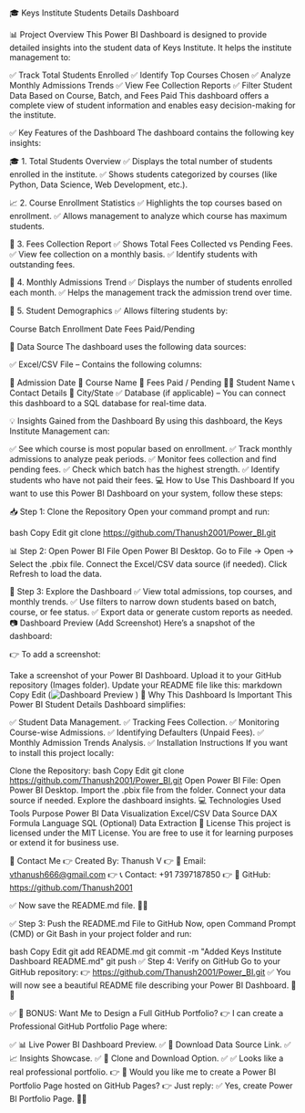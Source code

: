 🎓 Keys Institute Students Details Dashboard

📊 Project Overview
This Power BI Dashboard is designed to provide detailed insights into the student data of Keys Institute. It helps the institute management to:

✅ Track Total Students Enrolled
✅ Identify Top Courses Chosen
✅ Analyze Monthly Admissions Trends
✅ View Fee Collection Reports
✅ Filter Student Data Based on Course, Batch, and Fees Paid
This dashboard offers a complete view of student information and enables easy decision-making for the institute.

✅ Key Features of the Dashboard
The dashboard contains the following key insights:

🎓 1. Total Students Overview
✅ Displays the total number of students enrolled in the institute.
✅ Shows students categorized by courses (like Python, Data Science, Web Development, etc.).

📈 2. Course Enrollment Statistics
✅ Highlights the top courses based on enrollment.
✅ Allows management to analyze which course has maximum students.

💸 3. Fees Collection Report
✅ Shows Total Fees Collected vs Pending Fees.
✅ View fee collection on a monthly basis.
✅ Identify students with outstanding fees.

📅 4. Monthly Admissions Trend
✅ Displays the number of students enrolled each month.
✅ Helps the management track the admission trend over time.

🏫 5. Student Demographics
✅ Allows filtering students by:

Course
Batch
Enrollment Date
Fees Paid/Pending

💾 Data Source
The dashboard uses the following data sources:

✅ Excel/CSV File – Contains the following columns:

📅 Admission Date
📖 Course Name
💸 Fees Paid / Pending
👨‍🎓 Student Name
📞 Contact Details
📍 City/State
✅ Database (if applicable) – You can connect this dashboard to a SQL database for real-time data.

💡 Insights Gained from the Dashboard
By using this dashboard, the Keys Institute Management can:

✅ See which course is most popular based on enrollment.
✅ Track monthly admissions to analyze peak periods.
✅ Monitor fees collection and find pending fees.
✅ Check which batch has the highest strength.
✅ Identify students who have not paid their fees.
💻 How to Use This Dashboard
If you want to use this Power BI Dashboard on your system, follow these steps:

📥 Step 1: Clone the Repository
Open your command prompt and run:

bash
Copy
Edit
git clone https://github.com/Thanush2001/Power_BI.git

📊 Step 2: Open Power BI File
Open Power BI Desktop.
Go to File → Open → Select the .pbix file.
Connect the Excel/CSV data source (if needed).
Click Refresh to load the data.

💸 Step 3: Explore the Dashboard
✅ View total admissions, top courses, and monthly trends.
✅ Use filters to narrow down students based on batch, course, or fee status.
✅ Export data or generate custom reports as needed.
📷 Dashboard Preview (Add Screenshot)
Here’s a snapshot of the dashboard:

👉 To add a screenshot:

Take a screenshot of your Power BI Dashboard.
Upload it to your GitHub repository (Images folder).
Update your README file like this:
markdown
Copy
Edit
(![Dashboard Preview](Power%20BI/Power%20BI%20Output.png)
)
🎉 Why This Dashboard Is Important
This Power BI Student Details Dashboard simplifies:

✅ Student Data Management.
✅ Tracking Fees Collection.
✅ Monitoring Course-wise Admissions.
✅ Identifying Defaulters (Unpaid Fees).
✅ Monthly Admission Trends Analysis.
✅ Installation Instructions
If you want to install this project locally:

Clone the Repository:
bash
Copy
Edit
git clone https://github.com/Thanush2001/Power_BI.git
Open Power BI File:
Open Power BI Desktop.
Import the .pbix file from the folder.
Connect your data source if needed.
Explore the dashboard insights.
💻 Technologies Used
Tools	Purpose
Power BI	Data Visualization
Excel/CSV	Data Source
DAX	Formula Language
SQL (Optional)	Data Extraction
📄 License
This project is licensed under the MIT License.
You are free to use it for learning purposes or extend it for business use.

💯 Contact Me
👉 Created By: Thanush V
👉 💌 Email: vthanush666@gmail.com
👉 📞 Contact: +91 7397187850
👉 🔗 GitHub: https://github.com/Thanush2001

✅ Now save the README.md file. 🚀🎉

✅ Step 3: Push the README.md File to GitHub
Now, open Command Prompt (CMD) or Git Bash in your project folder and run:

bash
Copy
Edit
git add README.md
git commit -m "Added Keys Institute Dashboard README.md"
git push
✅ Step 4: Verify on GitHub
Go to your GitHub repository:
👉 https://github.com/Thanush2001/Power_BI.git
✅ You will now see a beautiful README file describing your Power BI Dashboard. 🚀🎉

✅ 🚀 BONUS: Want Me to Design a Full GitHub Portfolio?
👉 I can create a Professional GitHub Portfolio Page where:

✅ 📊 Live Power BI Dashboard Preview.
✅ 📜 Download Data Source Link.
✅ 📈 Insights Showcase.
✅ 💾 Clone and Download Option.
✅ ✅ Looks like a real professional portfolio.
👉 💯 Would you like me to create a Power BI Portfolio Page hosted on GitHub Pages?
👉 Just reply: ✅ Yes, create Power BI Portfolio Page. 🚀🎉
